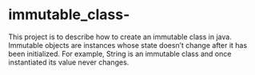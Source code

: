 # immutable_class-
This project is to describe how to create an immutable class in java. Immutable objects are instances whose state doesn’t change after it has been initialized. For example, String is an immutable class and once instantiated its value never changes.
